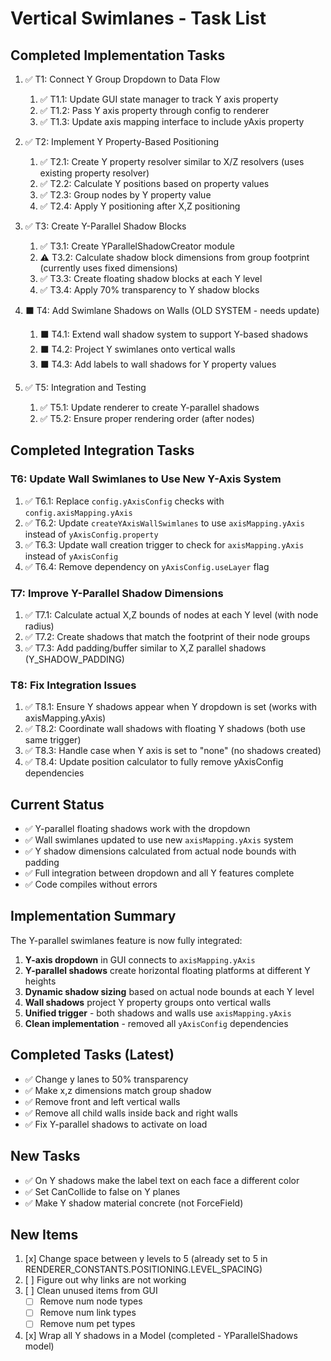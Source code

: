 # Vertical Swimlanes - Task List

## Completed Implementation Tasks

1. ✅ T1: Connect Y Group Dropdown to Data Flow
   1. ✅ T1.1: Update GUI state manager to track Y axis property
   2. ✅ T1.2: Pass Y axis property through config to renderer
   3. ✅ T1.3: Update axis mapping interface to include yAxis property

2. ✅ T2: Implement Y Property-Based Positioning
   1. ✅ T2.1: Create Y property resolver similar to X/Z resolvers (uses existing property resolver)
   2. ✅ T2.2: Calculate Y positions based on property values
   3. ✅ T2.3: Group nodes by Y property value
   4. ✅ T2.4: Apply Y positioning after X,Z positioning

3. ✅ T3: Create Y-Parallel Shadow Blocks
   1. ✅ T3.1: Create YParallelShadowCreator module
   2. ⚠️ T3.2: Calculate shadow block dimensions from group footprint (currently uses fixed dimensions)
   3. ✅ T3.3: Create floating shadow blocks at each Y level
   4. ✅ T3.4: Apply 70% transparency to Y shadow blocks

4. ⬛ T4: Add Swimlane Shadows on Walls (OLD SYSTEM - needs update)
   1. ⬛ T4.1: Extend wall shadow system to support Y-based shadows
   2. ⬛ T4.2: Project Y swimlanes onto vertical walls
   3. ⬛ T4.3: Add labels to wall shadows for Y property values

5. ✅ T5: Integration and Testing
   1. ✅ T5.1: Update renderer to create Y-parallel shadows
   2. ✅ T5.2: Ensure proper rendering order (after nodes)

## Completed Integration Tasks

### T6: Update Wall Swimlanes to Use New Y-Axis System
1. ✅ T6.1: Replace `config.yAxisConfig` checks with `config.axisMapping.yAxis`
2. ✅ T6.2: Update `createYAxisWallSwimlanes` to use `axisMapping.yAxis` instead of `yAxisConfig.property`
3. ✅ T6.3: Update wall creation trigger to check for `axisMapping.yAxis` instead of `yAxisConfig`
4. ✅ T6.4: Remove dependency on `yAxisConfig.useLayer` flag

### T7: Improve Y-Parallel Shadow Dimensions
1. ✅ T7.1: Calculate actual X,Z bounds of nodes at each Y level (with node radius)
2. ✅ T7.2: Create shadows that match the footprint of their node groups
3. ✅ T7.3: Add padding/buffer similar to X,Z parallel shadows (Y_SHADOW_PADDING)

### T8: Fix Integration Issues
1. ✅ T8.1: Ensure Y shadows appear when Y dropdown is set (works with axisMapping.yAxis)
2. ✅ T8.2: Coordinate wall shadows with floating Y shadows (both use same trigger)
3. ✅ T8.3: Handle case when Y axis is set to "none" (no shadows created)
4. ✅ T8.4: Update position calculator to fully remove yAxisConfig dependencies


## Current Status

- ✅ Y-parallel floating shadows work with the dropdown
- ✅ Wall swimlanes updated to use new `axisMapping.yAxis` system
- ✅ Y shadow dimensions calculated from actual node bounds with padding
- ✅ Full integration between dropdown and all Y features complete
- ✅ Code compiles without errors

## Implementation Summary

The Y-parallel swimlanes feature is now fully integrated:

1. **Y-axis dropdown** in GUI connects to `axisMapping.yAxis`
2. **Y-parallel shadows** create horizontal floating platforms at different Y heights
3. **Dynamic shadow sizing** based on actual node bounds at each Y level
4. **Wall shadows** project Y property groups onto vertical walls
5. **Unified trigger** - both shadows and walls use `axisMapping.yAxis`
6. **Clean implementation** - removed all `yAxisConfig` dependencies


## Completed Tasks (Latest)
- ✅ Change y lanes to 50% transparency
- ✅ Make x,z dimensions match group shadow
- ✅ Remove front and left vertical walls
- ✅ Remove all child walls inside back and right walls
- ✅ Fix Y-parallel shadows to activate on load

## New Tasks
- ✅ On Y shadows make the label text on each face a different color
- ✅ Set CanCollide to false on Y planes
- ✅ Make Y shadow material concrete (not ForceField)

## New Items
1. [x] Change space between y levels to 5 (already set to 5 in RENDERER_CONSTANTS.POSITIONING.LEVEL_SPACING)
2. [ ] Figure out why links are not working
3. [ ] Clean unused items from GUI
   - [ ] Remove num node types
   - [ ] Remove num link types
   - [ ] Remove num pet types

4. [x] Wrap all Y shadows in a Model (completed - YParallelShadows model)